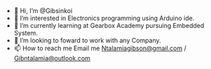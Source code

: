 - 👋 Hi, I’m @Gibsinkoi
- 👀 I’m interested in Electronics programming using Arduino ide.
- 🌱 I’m currently learning at Gearbox Academy pursuing Embedded System.
- 💞️ I’m looking to foward to work with any Company.
- 📫 How to reach me Email me Ntalamiagibson@gmail.com / Gibntalamia@outlook.com

<!---
Gibsinkoi is ✨ special ✨ because I am a `Programmer in web and electronics ` appears on your GitHub profile.
You can click the Preview link to take a look at your changes.
--->
